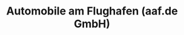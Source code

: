 ---
title: "Automobile am Flughafen (aaf.de GmbH)"
url: /norderstedt/automobile-am-flughafen-aaf-de-gmbh/
shop: Autohaus
---